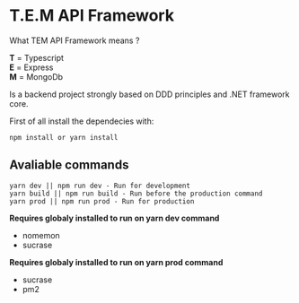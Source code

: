 # T.E.M API Framework

What TEM API Framework means ?

**T** = Typescript   
**E** = Express    
**M** = MongoDb    

Is a backend project strongly based on DDD principles and .NET framework core.


First of all install the dependecies with:

    npm install or yarn install

## Avaliable commands

    yarn dev || npm run dev - Run for development
    yarn build || npm run build - Run before the production command
    yarn prod || npm run prod - Run for production
    

**Requires globaly installed to run on yarn dev command**

* nomemon 
* sucrase

**Requires globaly installed to run on yarn prod command**

* sucrase
* pm2

